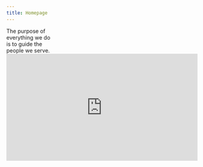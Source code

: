 ```yaml
---
title: Homepage
---
```


<title-block>
The purpose of<br>
everything we do<br>
<span>is to guide the<br>
people we serve.</span>
</title-block>

<grid background="gray-white">
<column lg="16">

<iframe title="IBM Design sizzle video" src="https://player.vimeo.com/video/293453905?muted=1&autoplay=1&loop=1?title=0&byline=0&portrait=0?color=ff0000" width="500" height="281" frameborder="0" webkitallowfullscreen mozallowfullscreen allowfullscreen />

</column>
</grid>

<grid background="gray-10">
<column lg="8">

<p size="xl">When we blend human-centered design
with time-tested business acumen, the results speak for themselves.</p>

<icon name="ArrowDown32"></icon>

</column>
</grid>

<grid background="gray-10">
<column lg="16">

<hr>

</column>
<column lg="4">

### Today

</column>

<column lg="4" md="4">

<tile
    href="http://www.google.com"
    caption="impact/quantum"
    title="IBM Q, System One">
<img src="images/Image_1.png" alt="A laptop showing security analytics"/>
</tile>

</column>
<column lg="4" md="4">

<tile
    href="http://www.google.com"
    caption="impact/security"
    title="Security Design at IBM">
<img src="images/Image_2.png" alt="Various letters and characters in the Plex typeface"/>
</tile>

</column>
<column lg="4" md="4" offset_lg="0"  offset_md="4">

<tile
    href="http://www.google.com"
    caption="tdc/news"
    title="Why a 2018 Typeface Design Competition judge voted for Plex  ">
<img src="images/Image_3.png" alt="Various letters and characters in the Plex typeface"/>
</tile>

</column>
<column lg="4" offset_lg="12" text_align="right">

[View more](/impact)

</column>

</grid>
